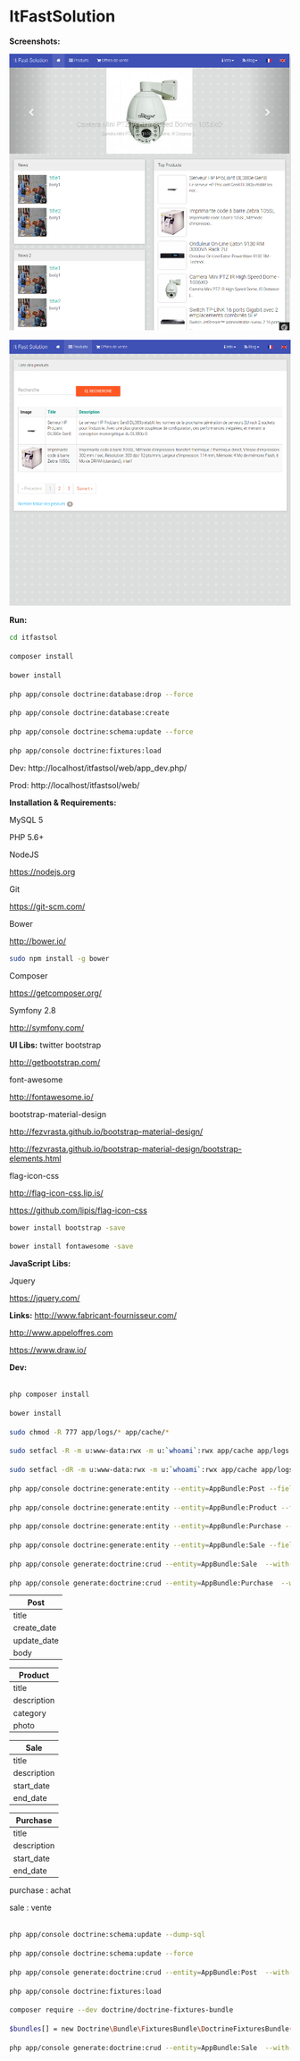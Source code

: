 ItFastSolution
==============

**Screenshots:** 

![alt text](https://raw.githubusercontent.com/saidijalel/itfastsol/master/web/uploads/screenshots/Screenshot1.png "Screenshot 1")

![alt text](https://raw.githubusercontent.com/saidijalel/itfastsol/master/web/uploads/screenshots/Screenshot2.png "Screenshot 2")

**Run:** 
```bash
cd itfastsol

composer install

bower install

php app/console doctrine:database:drop --force

php app/console doctrine:database:create

php app/console doctrine:schema:update --force

php app/console doctrine:fixtures:load
```

Dev: http://localhost/itfastsol/web/app_dev.php/

Prod: http://localhost/itfastsol/web/

**Installation & Requirements:**

MySQL 5

PHP 5.6+

NodeJS

https://nodejs.org

Git

https://git-scm.com/

Bower

http://bower.io/
```bash
sudo npm install -g bower
```

Composer

https://getcomposer.org/

Symfony 2.8

http://symfony.com/


**UI Libs:** 
twitter bootstrap

http://getbootstrap.com/

font-awesome

http://fontawesome.io/

bootstrap-material-design

http://fezvrasta.github.io/bootstrap-material-design/

http://fezvrasta.github.io/bootstrap-material-design/bootstrap-elements.html

flag-icon-css

http://flag-icon-css.lip.is/

https://github.com/lipis/flag-icon-css

```bash
bower install bootstrap -save

bower install fontawesome -save
```

**JavaScript Libs:**

Jquery

https://jquery.com/


**Links:** 
http://www.fabricant-fournisseur.com/

http://www.appeloffres.com

https://www.draw.io/

**Dev:** 

```bash

php composer install

bower install

sudo chmod -R 777 app/logs/* app/cache/*

sudo setfacl -R -m u:www-data:rwx -m u:`whoami`:rwx app/cache app/logs

sudo setfacl -dR -m u:www-data:rwx -m u:`whoami`:rwx app/cache app/logs

php app/console doctrine:generate:entity --entity=AppBundle:Post --fields="title:string(255) created_at:datetime updated_at:datetime body:text" --no-interaction

php app/console doctrine:generate:entity --entity=AppBundle:Product --fields="title:string(255) description:string(255) category:string(255) photo:string(255)" --no-interaction

php app/console doctrine:generate:entity --entity=AppBundle:Purchase --fields="title:string(255) description:string(255) start_date:date end_date:date" --no-interaction

php app/console doctrine:generate:entity --entity=AppBundle:Sale --fields="title:string(255) description:string(255) start_date:date end_date:date" --no-interaction

php app/console generate:doctrine:crud --entity=AppBundle:Sale  --with-write

php app/console generate:doctrine:crud --entity=AppBundle:Purchase  --with-write

```

| Post          |   
| ------------- |
| title         | 
| create_date   | 
| update_date   |
| body          |


| Product       |   
| ------------- |
| title         | 
| description   | 
| category      |
| photo         |


| Sale          |   
| ------------- |
| title         | 
| description   | 
| start_date    |
| end_date      |


| Purchase      |   
| ------------- |
| title         | 
| description   | 
| start_date    |
| end_date      |


purchase : achat

sale : vente

```bash

php app/console doctrine:schema:update --dump-sql

php app/console doctrine:schema:update --force

php app/console generate:doctrine:crud --entity=AppBundle:Post  --with-write

php app/console doctrine:fixtures:load

composer require --dev doctrine/doctrine-fixtures-bundle

$bundles[] = new Doctrine\Bundle\FixturesBundle\DoctrineFixturesBundle();

php app/console generate:doctrine:crud --entity=AppBundle:Sale  --with-write

```